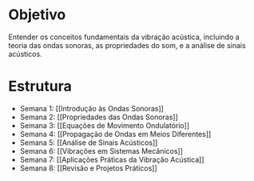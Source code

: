 # Objetivo

Entender os conceitos fundamentais da vibração acústica, incluindo a teoria das ondas sonoras, as propriedades do som, e a análise de sinais acústicos.

# Estrutura

- Semana 1: [[Introdução às Ondas Sonoras]]
- Semana 2: [[Propriedades das Ondas Sonoras]]
- Semana 3: [[Equações de Movimento Ondulatório]]
- Semana 4: [[Propagação de Ondas em Meios Diferentes]]
- Semana 5: [[Análise de Sinais Acústicos]]
- Semana 6: [[Vibrações em Sistemas Mecânicos]]
- Semana 7: [[Aplicações Práticas da Vibração Acústica]]
- Semana 8: [[Revisão e Projetos Práticos]]
